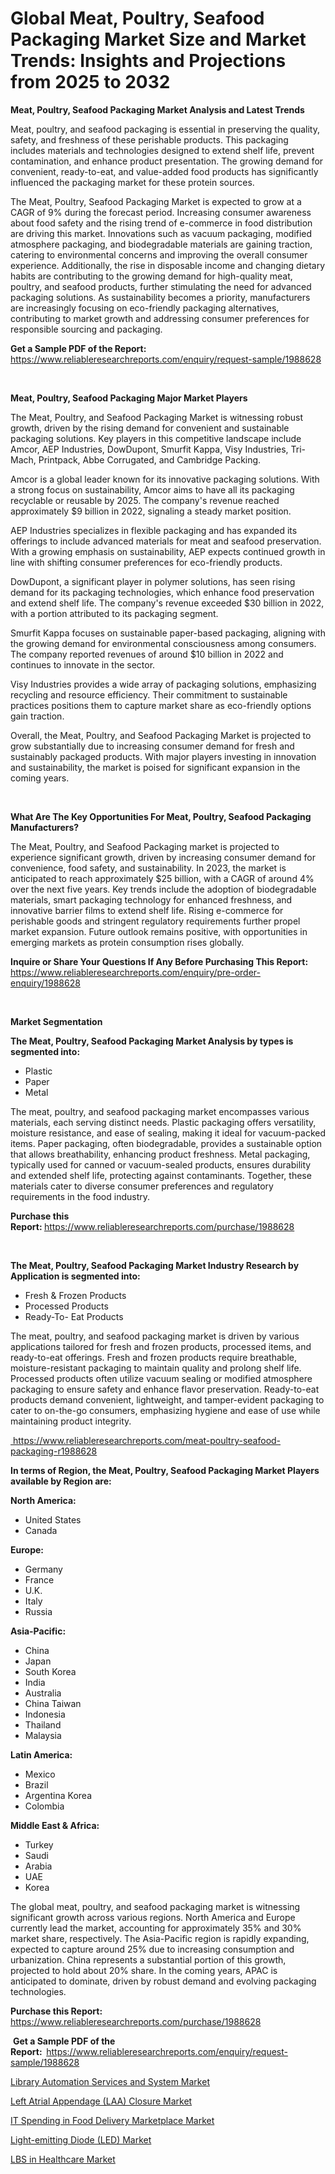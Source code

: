 <p><h1>Global Meat, Poultry, Seafood Packaging Market Size and Market Trends: Insights and Projections from 2025 to 2032</h1></p><p><strong>Meat, Poultry, Seafood Packaging Market Analysis and Latest Trends</strong></p>
<p><p>Meat, poultry, and seafood packaging is essential in preserving the quality, safety, and freshness of these perishable products. This packaging includes materials and technologies designed to extend shelf life, prevent contamination, and enhance product presentation. The growing demand for convenient, ready-to-eat, and value-added food products has significantly influenced the packaging market for these protein sources.</p><p>The Meat, Poultry, Seafood Packaging Market is expected to grow at a CAGR of 9% during the forecast period. Increasing consumer awareness about food safety and the rising trend of e-commerce in food distribution are driving this market. Innovations such as vacuum packaging, modified atmosphere packaging, and biodegradable materials are gaining traction, catering to environmental concerns and improving the overall consumer experience. Additionally, the rise in disposable income and changing dietary habits are contributing to the growing demand for high-quality meat, poultry, and seafood products, further stimulating the need for advanced packaging solutions. As sustainability becomes a priority, manufacturers are increasingly focusing on eco-friendly packaging alternatives, contributing to market growth and addressing consumer preferences for responsible sourcing and packaging.</p></p>
<p><strong>Get a Sample PDF of the Report:&nbsp;</strong> <a href="https://www.reliableresearchreports.com/enquiry/request-sample/1988628?utm_campaign=8&utm_medium=2&utm_source=Github&utm_content=ia&utm_term=15012025&utm_id=meat-poultry-seafood-packaging">https://www.reliableresearchreports.com/enquiry/request-sample/1988628</a></p>
<p>&nbsp;</p>
<p><strong>Meat, Poultry, Seafood Packaging Major Market Players</strong></p>
<p><p>The Meat, Poultry, and Seafood Packaging Market is witnessing robust growth, driven by the rising demand for convenient and sustainable packaging solutions. Key players in this competitive landscape include Amcor, AEP Industries, DowDupont, Smurfit Kappa, Visy Industries, Tri-Mach, Printpack, Abbe Corrugated, and Cambridge Packing. </p><p>Amcor is a global leader known for its innovative packaging solutions. With a strong focus on sustainability, Amcor aims to have all its packaging recyclable or reusable by 2025. The company's revenue reached approximately $9 billion in 2022, signaling a steady market position.</p><p>AEP Industries specializes in flexible packaging and has expanded its offerings to include advanced materials for meat and seafood preservation. With a growing emphasis on sustainability, AEP expects continued growth in line with shifting consumer preferences for eco-friendly products.</p><p>DowDupont, a significant player in polymer solutions, has seen rising demand for its packaging technologies, which enhance food preservation and extend shelf life. The company's revenue exceeded $30 billion in 2022, with a portion attributed to its packaging segment.</p><p>Smurfit Kappa focuses on sustainable paper-based packaging, aligning with the growing demand for environmental consciousness among consumers. The company reported revenues of around $10 billion in 2022 and continues to innovate in the sector.</p><p>Visy Industries provides a wide array of packaging solutions, emphasizing recycling and resource efficiency. Their commitment to sustainable practices positions them to capture market share as eco-friendly options gain traction.</p><p>Overall, the Meat, Poultry, and Seafood Packaging Market is projected to grow substantially due to increasing consumer demand for fresh and sustainably packaged products. With major players investing in innovation and sustainability, the market is poised for significant expansion in the coming years.</p></p>
<p>&nbsp;</p>
<p><strong>What Are The Key Opportunities For Meat, Poultry, Seafood Packaging Manufacturers?</strong></p>
<p><p>The Meat, Poultry, and Seafood Packaging market is projected to experience significant growth, driven by increasing consumer demand for convenience, food safety, and sustainability. In 2023, the market is anticipated to reach approximately $25 billion, with a CAGR of around 4% over the next five years. Key trends include the adoption of biodegradable materials, smart packaging technology for enhanced freshness, and innovative barrier films to extend shelf life. Rising e-commerce for perishable goods and stringent regulatory requirements further propel market expansion. Future outlook remains positive, with opportunities in emerging markets as protein consumption rises globally.</p></p>
<p><strong>Inquire or Share Your Questions If Any Before Purchasing This Report:</strong> <a href="https://www.reliableresearchreports.com/enquiry/pre-order-enquiry/1988628?utm_campaign=8&utm_medium=2&utm_source=Github&utm_content=ia&utm_term=15012025&utm_id=meat-poultry-seafood-packaging">https://www.reliableresearchreports.com/enquiry/pre-order-enquiry/1988628</a></p>
<p>&nbsp;</p>
<p><strong>Market Segmentation</strong></p>
<p><strong>The Meat, Poultry, Seafood Packaging Market Analysis by types is segmented into:</strong></p>
<p><ul><li>Plastic</li><li>Paper</li><li>Metal</li></ul></p>
<p><p>The meat, poultry, and seafood packaging market encompasses various materials, each serving distinct needs. Plastic packaging offers versatility, moisture resistance, and ease of sealing, making it ideal for vacuum-packed items. Paper packaging, often biodegradable, provides a sustainable option that allows breathability, enhancing product freshness. Metal packaging, typically used for canned or vacuum-sealed products, ensures durability and extended shelf life, protecting against contaminants. Together, these materials cater to diverse consumer preferences and regulatory requirements in the food industry.</p></p>
<p><strong>Purchase this Report:&nbsp;</strong><a href="https://www.reliableresearchreports.com/purchase/1988628?utm_campaign=8&utm_medium=2&utm_source=Github&utm_content=ia&utm_term=15012025&utm_id=meat-poultry-seafood-packaging">https://www.reliableresearchreports.com/purchase/1988628</a></p>
<p>&nbsp;</p>
<p><strong>The Meat, Poultry, Seafood Packaging Market Industry Research by Application is segmented into:</strong></p>
<p><ul><li>Fresh & Frozen Products</li><li>Processed Products</li><li>Ready-To- Eat Products</li></ul></p>
<p><p>The meat, poultry, and seafood packaging market is driven by various applications tailored for fresh and frozen products, processed items, and ready-to-eat offerings. Fresh and frozen products require breathable, moisture-resistant packaging to maintain quality and prolong shelf life. Processed products often utilize vacuum sealing or modified atmosphere packaging to ensure safety and enhance flavor preservation. Ready-to-eat products demand convenient, lightweight, and tamper-evident packaging to cater to on-the-go consumers, emphasizing hygiene and ease of use while maintaining product integrity.</p></p>
<p><a href="https://www.reliableresearchreports.com/meat-poultry-seafood-packaging-r1988628?utm_campaign=8&utm_medium=2&utm_source=Github&utm_content=ia&utm_term=15012025&utm_id=meat-poultry-seafood-packaging">&nbsp;https://www.reliableresearchreports.com/meat-poultry-seafood-packaging-r1988628</a></p>
<p><strong>In terms of Region, the Meat, Poultry, Seafood Packaging Market Players available by Region are:</strong></p>
<p>
    <p> <strong> North America: </strong>
        <ul>
            <li>United States</li>
            <li>Canada</li>
        </ul>
        </p> 
    <p> <strong> Europe: </strong>
        <ul>
            <li>Germany</li>
            <li>France</li>
            <li>U.K.</li>
            <li>Italy</li>
            <li>Russia</li>
        </ul>
        </p> 
    <p> <strong> Asia-Pacific: </strong>
        <ul>
            <li>China</li>
            <li>Japan</li>
            <li>South Korea</li>
            <li>India</li>
            <li>Australia</li>
            <li>China Taiwan</li>
            <li>Indonesia</li>
            <li>Thailand</li>
            <li>Malaysia</li>
        </ul>
        </p> 
    <p> <strong> Latin America: </strong>
        <ul>
            <li>Mexico</li>
            <li>Brazil</li>
            <li>Argentina Korea</li>
            <li>Colombia</li>
        </ul>
        </p> 
    <p> <strong> Middle East & Africa: </strong>
        <ul>
            <li>Turkey</li>
            <li>Saudi</li>
            <li>Arabia</li>
            <li>UAE</li>
            <li>Korea</li>
        </ul>
    </p>
    </p>
<p><p>The global meat, poultry, and seafood packaging market is witnessing significant growth across various regions. North America and Europe currently lead the market, accounting for approximately 35% and 30% market share, respectively. The Asia-Pacific region is rapidly expanding, expected to capture around 25% due to increasing consumption and urbanization. China represents a substantial portion of this growth, projected to hold about 20% share. In the coming years, APAC is anticipated to dominate, driven by robust demand and evolving packaging technologies.</p></p>
<p><strong>Purchase this Report: </strong><a href="https://www.reliableresearchreports.com/purchase/1988628?utm_campaign=8&utm_medium=2&utm_source=Github&utm_content=ia&utm_term=15012025&utm_id=meat-poultry-seafood-packaging">https://www.reliableresearchreports.com/purchase/1988628</a></p>
<p>&nbsp;<strong>Get a Sample PDF of the Report:&nbsp;&nbsp;</strong><a href="https://www.reliableresearchreports.com/enquiry/request-sample/1988628?utm_campaign=8&utm_medium=2&utm_source=Github&utm_content=ia&utm_term=15012025&utm_id=meat-poultry-seafood-packaging">https://www.reliableresearchreports.com/enquiry/request-sample/1988628</a></p>
<p><strong></strong></p>
<p><p><a href="https://github.com/bornergabrielle89/Market-Research-Report-List-1/blob/main/library-automation-services-and-system-market.md?utm_campaign=8&utm_medium=2&utm_source=Github&utm_content=ia&utm_term=15012025&utm_id=meat-poultry-seafood-packaging">Library Automation Services and System Market</a></p><p><a href="https://github.com/comasnickie/Market-Research-Report-List-1/blob/main/left-atrial-appendage-laa-closure-market.md?utm_campaign=8&utm_medium=2&utm_source=Github&utm_content=ia&utm_term=15012025&utm_id=meat-poultry-seafood-packaging">Left Atrial Appendage (LAA) Closure Market</a></p><p><a href="https://github.com/wileonie19657/Market-Research-Report-List-1/blob/main/it-spending-in-food-delivery-marketplace-market.md?utm_campaign=8&utm_medium=2&utm_source=Github&utm_content=ia&utm_term=15012025&utm_id=meat-poultry-seafood-packaging">IT Spending in Food Delivery Marketplace Market</a></p><p><a href="https://github.com/toldenargelia86/Market-Research-Report-List-1/blob/main/light-emitting-diode-led-market.md?utm_campaign=8&utm_medium=2&utm_source=Github&utm_content=ia&utm_term=15012025&utm_id=meat-poultry-seafood-packaging">Light-emitting Diode (LED) Market</a></p><p><a href="https://github.com/mcfred89/Market-Research-Report-List-1/blob/main/lbs-in-healthcare-market.md?utm_campaign=8&utm_medium=2&utm_source=Github&utm_content=ia&utm_term=15012025&utm_id=meat-poultry-seafood-packaging">LBS in Healthcare Market</a></p></p>